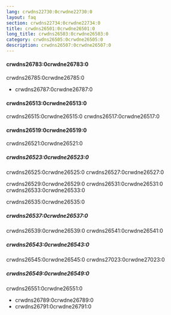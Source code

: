 ```yaml
---
lang: crwdns22730:0crwdne22730:0
layout: faq
section: crwdns22734:0crwdne22734:0
title: crwdns26501:0crwdne26501:0
long_title: crwdns26503:0crwdne26503:0
category: crwdns26505:0crwdne26505:0
description: crwdns26507:0crwdne26507:0
---
```


#### crwdns26783:0crwdne26783:0
crwdns26785:0crwdne26785:0
- crwdns26787:0crwdne26787:0

#### crwdns26513:0crwdne26513:0
crwdns26515:0crwdne26515:0 crwdns26517:0crwdne26517:0

#### crwdns26519:0crwdne26519:0
crwdns26521:0crwdne26521:0

##### crwdns26523:0crwdne26523:0
crwdns26525:0crwdne26525:0 crwdns26527:0crwdne26527:0

crwdns26529:0crwdne26529:0 crwdns26531:0crwdne26531:0 crwdns26533:0crwdne26533:0

crwdns26535:0crwdne26535:0

##### crwdns26537:0crwdne26537:0
crwdns26539:0crwdne26539:0 crwdns26541:0crwdne26541:0

##### crwdns26543:0crwdne26543:0
crwdns26545:0crwdne26545:0 crwdns27023:0crwdne27023:0

##### crwdns26549:0crwdne26549:0
crwdns26551:0crwdne26551:0
- crwdns26789:0crwdne26789:0
- crwdns26791:0crwdne26791:0
